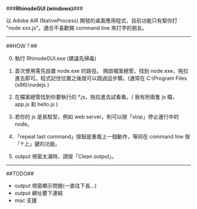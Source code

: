 ###**RhinodeGUI (windows)**###

以 Adobe AIR (NativeProcess) 開發的桌面應用程式，目前功能只有幫你打 "node xxx.js"。適合不喜歡開 command line 來打字的朋友。

***

##HOW？##

0. 執行 RhinodeGUI.exe (建議先掃毒)

1. 首次使用需先設置 node.exe 的路徑。
開啟檔案總管，找到 node.exe，拖拉進去即可。程式記住位置之後就可以跳過這步驟。(通常在 C:\Program Files (x86)\nodejs )

2. 在檔案總管找到你要執行的 *.js，拖拉進去試看看。( 我有附兩隻 js 檔，app.js 和 hello.js )

3. 若你的 js 是長駐型，例如 web server，則可以按「stop」停止運行中的 node。

4. 「repeat last command」按鈕是重複上一個動作，等同在 command line 按「↑上」鍵的功能。

5. output 視窗太滿時，請按「Clean output」。

***

##TODO##

- output 視窗顯示問題(一直往下長...)
- output 網址要下連結
- mac 支援

